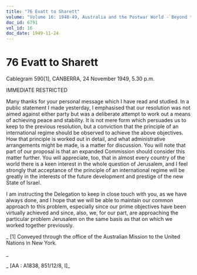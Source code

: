 ```yaml
---
title: "76 Evatt to Sharett"
volume: "Volume 16: 1948-49, Australia and the Postwar World - Beyond the Region"
doc_id: 6791
vol_id: 16
doc_date: 1949-11-24
---
```


# 76 Evatt to Sharett

Cablegram 590[1], CANBERRA, 24 November 1949, 5.30 p.m.

IMMEDIATE RESTRICTED

Many thanks for your personal message which I have read and studied. In a public statement I made yesterday, I emphasised that our resolution was not aimed against either party but was a deliberate attempt to work out a means of achieving peace and stability. It is not mere form which persuades us to keep to the previous resolution, but a conviction that the principle of an international regime should be observed to achieve the above objectives. How that principle is worked out in detail, and what administrative arrangements might be made, is a matter for discussion. You will note that part of our proposal is that an expanded Commission should consider this matter further. You will appreciate, too, that in almost every country of the world there is a keen interest in the whole question of Jerusalem, and I feel strongly that acceptance of the principle of an international regime will be greatly in the interests of the future development and prestige of the new State of Israel.

I am instructing the Delegation to keep in close touch with you, as we have always done, and I hope that we will be able to maintain our common approach to this problem, especially since our prime objectives have been virtually achieved and since, also, we, for our part, are approaching the particular problem Jerusalem on the same basis as that on which we worked together previously.

_ [1] Conveyed through the office of the Australian Mission to the United Nations in New York.

_

_ [AA : A1838, 851/12/8, I]_
